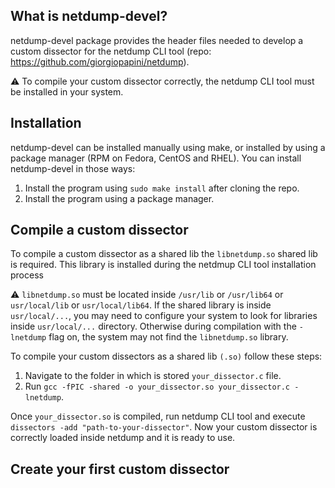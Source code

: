 ## What is netdump-devel?
netdump-devel package provides the header files needed to develop a custom dissector for the netdump CLI tool (repo: https://github.com/giorgiopapini/netdump).

⚠️ To compile your custom dissector correctly, the netdump CLI tool must be installed in your system.

## Installation
netdump-devel can be installed manually using make, or installed by using a package manager (RPM on Fedora, CentOS and RHEL).
You can install netdump-devel in those ways:

1) Install the program using ```sudo make install``` after cloning the repo.
2) Install the program using a package manager.

## Compile a custom dissector
To compile a custom dissector as a shared lib the ```libnetdump.so``` shared lib is required. This library is installed during the netdmup CLI tool installation process

⚠️ ```libnetdump.so``` must be located inside ```/usr/lib``` or ```/usr/lib64``` or ```usr/local/lib``` or ```usr/local/lib64```. If the shared library is inside ```usr/local/...```, you may need to configure your system to look for libraries inside ```usr/local/...``` directory. Otherwise during compilation with the ```-lnetdump``` flag on, the system may not find the ```libnetdump.so``` library.

To compile your custom dissectors as a shared lib ```(.so)``` follow these steps:

1) Navigate to the folder in which is stored ```your_dissector.c``` file.
2) Run ```gcc -fPIC -shared -o your_dissector.so your_dissector.c -lnetdump```.

Once ```your_dissector.so``` is compiled, run netdump CLI tool and execute ```dissectors -add "path-to-your-dissector"```.
Now your custom dissector is correctly loaded inside netdump and it is ready to use.

## Create your first custom dissector
